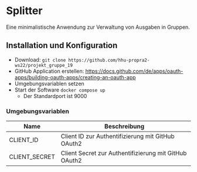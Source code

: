 # Splitter

Eine minimalistische Anwendung zur Verwaltung von Ausgaben in Gruppen.

## Installation und Konfiguration

- Download: `git clone https://github.com/hhu-propra2-ws22/projekt_gruppe_19`
- GitHub Application
  erstellen: https://docs.github.com/de/apps/oauth-apps/building-oauth-apps/creating-an-oauth-app
- Umgebungsvariablen setzen
- Start der Software `docker compose up`
    - Der Standardport ist 9000

### Umgebungsvariablen

| Name          | Beschreibung                                          |
|---------------|-------------------------------------------------------|
| CLIENT_ID     | Client ID zur Authentifizierung mit GitHub OAuth2     |
| CLIENT_SECRET | Client Secret zur Authentifizierung mit GitHub OAuth2 |

